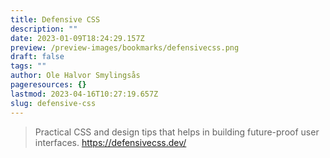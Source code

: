 ```yaml
---
title: Defensive CSS
description: ""
date: 2023-01-09T18:24:29.157Z
preview: /preview-images/bookmarks/defensivecss.png
draft: false
tags: ""
author: Ole Halvor Smylingsås
pageresources: {}
lastmod: 2023-04-16T10:27:19.657Z
slug: defensive-css
---
```

<!--more-->
> Practical CSS and design tips that helps in building future-proof user interfaces.
https://defensivecss.dev/
